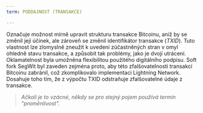 ```yaml
---
term: PODDAJNOST (TRANSAKCE)

---
```

Označuje možnost mírně upravit strukturu transakce Bitcoinu, aniž by se změnil její účinek, ale zároveň se změnil identifikátor transakce (*TXID*). Tuto vlastnost lze zlomyslně zneužít k uvedení zúčastněných stran v omyl ohledně stavu transakce, a způsobit tak problémy, jako je dvojí utrácení. Oklamatelnost byla umožněna flexibilitou použitého digitálního podpisu. Soft fork SegWit byl zaveden zejména proto, aby této zfalšovatelnosti transakcí Bitcoinu zabránil, což zkomplikovalo implementaci Lightning Network. Dosahuje toho tím, že z výpočtu TXID odstraňuje zfalšovatelné údaje z transakce.

> *Ačkoli je to vzácné, někdy se pro stejný pojem používá termín "proměnlivost".*